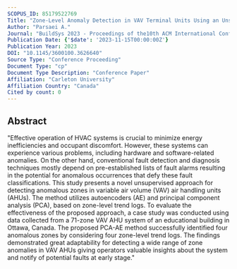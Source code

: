 ```yaml
---
SCOPUS_ID: 85179522769
Title: "Zone-Level Anomaly Detection in VAV Terminal Units Using an Unsupervised Learning Approach"
Author: "Parsaei A."
Journal: "BuildSys 2023 - Proceedings of the10th ACM International Conference on Systems for Energy-Efficient Buildings, Cities, and Transportation"
Publication Date: {'$date': '2023-11-15T00:00:00Z'}
Publication Year: 2023
DOI: "10.1145/3600100.3626640"
Source Type: "Conference Proceeding"
Document Type: "cp"
Document Type Description: "Conference Paper"
Affiliation: "Carleton University"
Affiliation Country: "Canada"
Cited by count: 0
---
```


## Abstract
"Effective operation of HVAC systems is crucial to minimize energy inefficiencies and occupant discomfort. However, these systems can experience various problems, including hardware and software-related anomalies. On the other hand, conventional fault detection and diagnosis techniques mostly depend on pre-established lists of fault alarms resulting in the potential for anomalous occurrences that defy these fault classifications. This study presents a novel unsupervised approach for detecting anomalous zones in variable air volume (VAV) air handling units (AHUs). The method utilizes autoencoders (AE) and principal component analysis (PCA), based on zone-level trend logs. To evaluate the effectiveness of the proposed approach, a case study was conducted using data collected from a 71-zone VAV AHU system of an educational building in Ottawa, Canada. The proposed PCA-AE method successfully identified four anomalous zones by considering four zone-level trend logs. The findings demonstrated great adaptability for detecting a wide range of zone anomalies in VAV AHUs giving operators valuable insights about the system and notify of potential faults at early stage."
